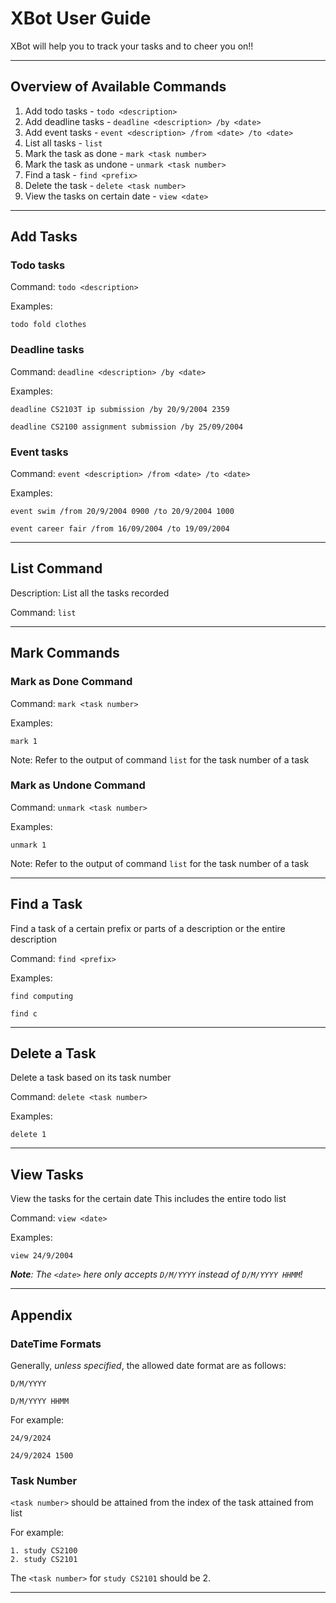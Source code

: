 # XBot User Guide

XBot will help you to track your tasks and to cheer you on!!

---

## Overview of Available Commands

1. Add todo tasks - `todo <description>`
2. Add deadline tasks - `deadline <description> /by <date>`
3. Add event tasks - `event <description> /from <date> /to <date>`
4. List all tasks - `list`
5. Mark the task as done - `mark <task number>`
6. Mark the task as undone - `unmark <task number>`
7. Find a task - `find <prefix>`
8. Delete the task - `delete <task number>`
9. View the tasks on certain date - `view <date>`

---

## Add Tasks

### Todo tasks

Command: `todo <description>`

Examples: 

```
todo fold clothes
```

### Deadline tasks

Command: `deadline <description> /by <date>`

Examples: 

```
deadline CS2103T ip submission /by 20/9/2004 2359

deadline CS2100 assignment submission /by 25/09/2004
```

### Event  tasks

Command: `event <description> /from <date> /to <date>`

Examples:

```
event swim /from 20/9/2004 0900 /to 20/9/2004 1000

event career fair /from 16/09/2004 /to 19/09/2004 
```

---

## List Command

Description: List all the tasks recorded

Command: `list`

---

## Mark Commands

### Mark as Done Command

Command: `mark <task number>`

Examples: 
```
mark 1
```

Note: 
Refer to the output of command `list` for the task number of a task


### Mark as Undone Command

Command: `unmark <task number>`

Examples: 
```
unmark 1
```

Note: 
Refer to the output of command `list` for the task number of a task

---

## Find a Task

Find a task of a certain prefix or parts of a description or the entire description

Command: `find <prefix>`

Examples: 
```
find computing

find c
```

---

## Delete a Task

Delete a task based on its task number

Command: `delete <task number>`

Examples:
```
delete 1
```

---

## View Tasks

View the tasks for the certain date
This includes the entire todo list

Command: `view <date>`

Examples: 
```
view 24/9/2004
```

_**Note**: 
The `<date>` here only accepts `D/M/YYYY` instead of `D/M/YYYY HHMM`!_

---

## Appendix
### DateTime Formats
Generally, _unless specified_, the allowed date format are as follows: 
```
D/M/YYYY 

D/M/YYYY HHMM
```

For example: 
```
24/9/2024

24/9/2024 1500
```

### Task Number 
`<task number>` should be attained from the index of the task attained from list

For example: 
```
1. study CS2100
2. study CS2101
```
The `<task number>` for `study CS2101` should be 2. 

---